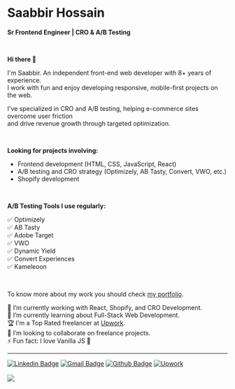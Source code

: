 # Saabbir Hossain
**Sr Frontend Engineer | CRO & A/B Testing**


<br />


**Hi there 👋**

I'm Saabbir. An independent front-end web developer with 8+ years of experience. <br />
I work with fun and enjoy developing responsive, mobile-first projects on the web. <br />

I've specialized in CRO and A/B testing, helping e-commerce sites overcome user friction <br />
and drive revenue growth through targeted optimization. <br />

<br />

**Looking for projects involving:**

- Frontend development (HTML, CSS, JavaScript, React)
- A/B testing and CRO strategy (Optimizely, AB Tasty, Convert, VWO, etc.)
- Shopify development

<br />

**A/B Testing Tools I use regularly:**

✅ Optimizely <br />
✅ AB Tasty <br />
✅ Adobe Target <br />
✅ VWO <br />
✅ Dynamic Yield <br />
✅ Convert Experiences <br />
✅ Kameleoon <br />

<br />

To know more about my work you should check [my portfolio](https://saabbir.github.io).

🔭 I’m currently working with React, Shopify, and CRO Development.<br />
🌱 I’m currently learning about Full-Stack Web Development.<br />
🏆 I'm a Top Rated freelancer at [Upwork](https://www.upwork.com/freelancers/~0125f9d541d9412fba).<br />
👯 I’m looking to collaborate on freelance projects.<br />
⚡ Fun fact: I love Vanilla JS :purple_heart:<br />

---

[![Linkedin Badge](https://img.shields.io/badge/-LinkedIn-blue?style=flat-square&logo=Linkedin&logoColor=white&link=https://www.linkedin.com/in/thesaabbir/)](https://www.linkedin.com/in/thesaabbir/)
[![Gmail Badge](https://img.shields.io/badge/-Gmail-c14438?style=flat-square&logo=Gmail&logoColor=white&link=mailto:thesaabbir@gmail.com)](mailto:thesaabbir@gmail.com)
[![Github Badge](https://img.shields.io/badge/-Portfolio-8a37db?style=flat-square&logo=Github&logoColor=white&link=https://saabbir.github.io)](https://saabbir.github.io)
[![Upwork](https://img.shields.io/badge/-Upwork-8a37db?style=flat-square&logo=Upwork&logoColor=white&color=green&link=https://www.upwork.com/o/profiles/users/~0125f9d541d9412fba/)](https://www.upwork.com/o/profiles/users/~0125f9d541d9412fba/)
<br><br>
![](https://komarev.com/ghpvc/?username=saabbir&color=ff69b4&style=flat-square)
